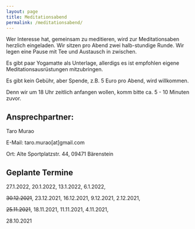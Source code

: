 ```yaml
---
layout: page
title: Meditationsabend
permalink: /meditationsabend/
---
```


Wer Interesse hat, gemeinsam zu meditieren, wird zur Meditationsaben herzlich eingeladen. Wir sitzen pro Abend zwei halb-stundige Runde. Wir legen eine Pause mit Tee und Austausch in zwischen.

Es gibt paar Yogamatte als Unterlage, allerdigs es ist empfohlen eigene Meditationsausrüstungen mitzubringen.

Es gibt kein Gebühr, aber Spende, z.B. 5 Euro pro Abend, wird willkommen.

Denn wir um 18 Uhr zeitlich anfangen wollen, komm bitte ca. 5 - 10 Minuten zuvor.


## Ansprechpartner:

Taro Murao

E-Mail: taro.murao[at]gmail.com

Ort: Alte Sportplatzstr. 44, 09471 Bärenstein


## Geplante Termine

27.1.2022, 20.1.2022, 13.1.2022, 6.1.2022,

<del>30.12.2021</del>, 23.12.2021, 16.12.2021, 9.12.2021, 2.12.2021,

<del>25.11.2021</del>, 18.11.2021, 11.11.2021, 4.11.2021,

28.10.2021
